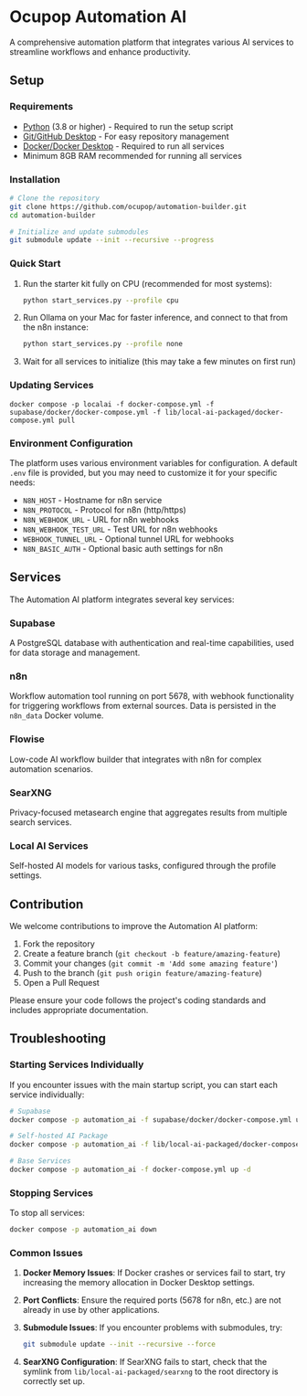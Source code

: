 # Ocupop Automation AI

A comprehensive automation platform that integrates various AI services to streamline workflows and enhance productivity.

## Setup

### Requirements

- [Python](https://www.python.org/downloads/) (3.8 or higher) - Required to run the setup script
- [Git/GitHub Desktop](https://desktop.github.com/) - For easy repository management
- [Docker/Docker Desktop](https://www.docker.com/products/docker-desktop/) - Required to run all services
- Minimum 8GB RAM recommended for running all services

### Installation

```bash
# Clone the repository
git clone https://github.com/ocupop/automation-builder.git
cd automation-builder

# Initialize and update submodules
git submodule update --init --recursive --progress
```

### Quick Start

1. Run the starter kit fully on CPU (recommended for most systems):
   ```bash
   python start_services.py --profile cpu
   ```

2. Run Ollama on your Mac for faster inference, and connect to that from the n8n instance:
   ```bash
   python start_services.py --profile none
   ```

3. Wait for all services to initialize (this may take a few minutes on first run)

### Updating Services
```
docker compose -p localai -f docker-compose.yml -f supabase/docker/docker-compose.yml -f lib/local-ai-packaged/docker-compose.yml pull
```

### Environment Configuration

The platform uses various environment variables for configuration. A default `.env` file is provided, but you may need to customize it for your specific needs:

- `N8N_HOST` - Hostname for n8n service
- `N8N_PROTOCOL` - Protocol for n8n (http/https)
- `N8N_WEBHOOK_URL` - URL for n8n webhooks
- `N8N_WEBHOOK_TEST_URL` - Test URL for n8n webhooks
- `WEBHOOK_TUNNEL_URL` - Optional tunnel URL for webhooks
- `N8N_BASIC_AUTH` - Optional basic auth settings for n8n

## Services

The Automation AI platform integrates several key services:

### Supabase
A PostgreSQL database with authentication and real-time capabilities, used for data storage and management.

### n8n
Workflow automation tool running on port 5678, with webhook functionality for triggering workflows from external sources. Data is persisted in the `n8n_data` Docker volume.

### Flowise
Low-code AI workflow builder that integrates with n8n for complex automation scenarios.

### SearXNG
Privacy-focused metasearch engine that aggregates results from multiple search services.

### Local AI Services
Self-hosted AI models for various tasks, configured through the profile settings.

## Contribution

We welcome contributions to improve the Automation AI platform:

1. Fork the repository
2. Create a feature branch (`git checkout -b feature/amazing-feature`)
3. Commit your changes (`git commit -m 'Add some amazing feature'`)
4. Push to the branch (`git push origin feature/amazing-feature`)
5. Open a Pull Request

Please ensure your code follows the project's coding standards and includes appropriate documentation.

## Troubleshooting

### Starting Services Individually

If you encounter issues with the main startup script, you can start each service individually:

```bash
# Supabase
docker compose -p automation_ai -f supabase/docker/docker-compose.yml up -d

# Self-hosted AI Package
docker compose -p automation_ai -f lib/local-ai-packaged/docker-compose.yml up -d

# Base Services
docker compose -p automation_ai -f docker-compose.yml up -d
```

### Stopping Services

To stop all services:
```bash
docker compose -p automation_ai down
```

### Common Issues

1. **Docker Memory Issues**: If Docker crashes or services fail to start, try increasing the memory allocation in Docker Desktop settings.

2. **Port Conflicts**: Ensure the required ports (5678 for n8n, etc.) are not already in use by other applications.

3. **Submodule Issues**: If you encounter problems with submodules, try:
   ```bash
   git submodule update --init --recursive --force
   ```

4. **SearXNG Configuration**: If SearXNG fails to start, check that the symlink from `lib/local-ai-packaged/searxng` to the root directory is correctly set up.
